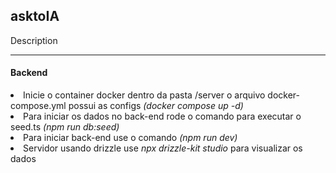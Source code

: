 ## asktoIA

Description

<hr />

#### Backend

<li>Inicie o container docker dentro da pasta /server o arquivo docker-compose.yml possui as configs <i>(docker compose up -d)</i></li>
<li>Para iniciar os dados no back-end rode o comando para executar o seed.ts <i>(npm run db:seed)</i></li>
<li>Para iniciar back-end use o comando <i>(npm run dev)</i></li>
<li>Servidor usando drizzle use <i>npx drizzle-kit studio</i> para visualizar os dados</li>
